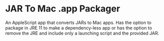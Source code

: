 # JAR To Mac .app Packager
An AppleScript app that converts JARs to Mac apps. Has the option to package in JRE 11 to make a dependency-less app or has the option to remove the JRE and include only a launching script and the provided JAR.
